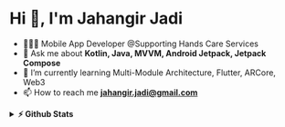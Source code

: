 <h1>Hi 👋, I'm Jahangir Jadi</h1>

- 🧑🏽‍💻 Mobile App Developer @Supporting Hands Care Services
- 💬 Ask me about **Kotlin, Java, MVVM, Android Jetpack, Jetpack Compose**
- 🌱 I’m currently learning Multi-Module Architecture, Flutter, ARCore, Web3
- 📫 How to reach me **jahangir.jadi@gmail.com**

<details>	
  <summary><b>⚡ Github Stats</b></summary>
<img height="180em" src="https://github-readme-stats.vercel.app/api?username=jahangirjadi&show_icons=true&locale=en" alt="JahangirJadi" />
<img height="180em" src="https://github-readme-stats.vercel.app/api/top-langs/?username=jahangirjadi&layout=compact"/>
</details>

